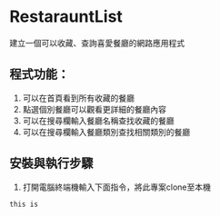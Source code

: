 # RestarauntList
建立一個可以收藏、查詢喜愛餐廳的網路應用程式

## 程式功能：
1. 可以在首頁看到所有收藏的餐廳
2. 點選個別餐廳可以觀看更詳細的餐廳內容
3. 可以在搜尋欄輸入餐廳名稱查找收藏的餐廳
4. 可以在搜尋欄輸入餐廳類別查找相關類別的餐廳

## 安裝與執行步驟

1. 打開電腦終端機輸入下面指令，將此專案clone至本機

```
this is 
```

